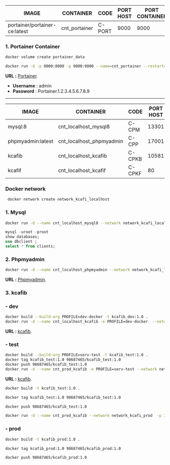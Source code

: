|IMAGE | CONTAINER | CODE | PORT HOST | PORT CONTAINER | URL |
|---- | ----- | ----- | ---- | ---- | ---- |
|portainer/portainer-ce:latest|	cnt_portainer	|C-PORT	|9000	|9000| [Portainer](http://localhost:9000/#!/auth) |

### 1. Portainer Container
``` sh
docker volume create portainer_data
```
```sh
docker run -d -p 8000:8000 -p 9000:9000 --name=cnt_portainer --restart=always -v /var/run/docker.sock:/var/run/docker.sock -v portainer_data:/data portainer/portainer-ce
```


**URL :** [Portainer](http://localhost:9000/#!/auth).

- **Username** : admin
- **Password** : Portainer.1.2.3.4.5.6.7.8.9

---

|IMAGE | CONTAINER | CODE | PORT HOST | PORT CONTAINER | URL |
|---- | ----- | ----- | ---- | ---- | ---- |
|mysql:8|cnt_localhost_mysql8|C-CPM	| 13301	|3306|  |
|phpmyadmin:latest|cnt_localhost_phpmyadmin|C-CPP	| 17001	|80| [Phpmyadmin](http://localhost:17001) |
|kcafib|cnt_localhost_kcafib|C-CPKB	|	10581	|8080 | [kcafib](http://localhost:10581/swagger-ui.html) |
|kcafif|cnt_localhost_kcafif|C-CPKF	| 80	|80| [kcafif](http://localhost) |



### Docker network 
``` sh
 docker network create network_kcafi_localhost
```
 
### 1. Mysql
``` sh
docker run -d --name cnt_localhost_mysql8 --network network_kcafi_localhost -v /my/custom:/etc/mysql/conf.d -e MYSQL_ROOT_PASSWORD=passrootdocker -e MYSQL_DATABASE=dbclient -p 13301:3306  mysql:8
```
``` sql
mysql -uroot -proot
show databases;
use dbclient ;
select * from clients;
```
### 2. Phpmyadmin 
``` sh
docker run -d --name cnt_localhost_phpmyadmin --network network_kcafi_localhost --link cnt_localhost_mysql8:db -p 17001:80 -v /some/local/directory/config.user.inc.php:/etc/phpmyadmin/config.user.inc.php phpmyadmin
``` 

**URL :** [Phpmyadmin](http://localhost:17001).

### 3. kcafib

### - dev

``` sh
docker build --build-arg PROFILE=dev-docker -t kcafib_dev:1.0 . 
docker run -d --name cnt_localhost_kcafib -e PROFILE=dev-docker  --network network_kcafi_localhost  -p 10581:9090 kcafib_dev:1.0 
```
**URL :** [kcafib](http://localhost:10581/swagger-ui.html).

### - test

``` sh
docker build --build-arg PROFILE=serv-test -t kcafib_test:1.0 . 
docker tag kcafib_test:1.0 98687465/kcafib_test:1.0
docker push 98687465/kcafib_test:1.0
docker run -d --name cnt_prod_kcafib -e PROFILE=serv-test --network network_kcafi_prod  -p 10581:9090 98687465/kcafib_test:1.0
```
**URL :** [kcafib](http://http://62.141.41.189:10582/swagger-ui.html).

``` sh
docker build -t kcafib_test:1.0 .
```
``` sh
docker tag kcafib_test:1.0 98687465/kcafib_test:1.0
```
``` sh
docker push 98687465/kcafib_test:1.0
```
``` sh
docker run -d --name cnt_prod_kcafib --network network_kcafi_prod  -p 10581:9090 98687465/kcafib_test:1.0
```



### - prod
``` sh
docker build -t kcafib_prod:1.0 .
```
``` sh
docker tag kcafib_prod:1.0 98687465/kcafib_prod:1.0
```
``` sh
docker push 98687465/kcafib_prod:1.0
```




